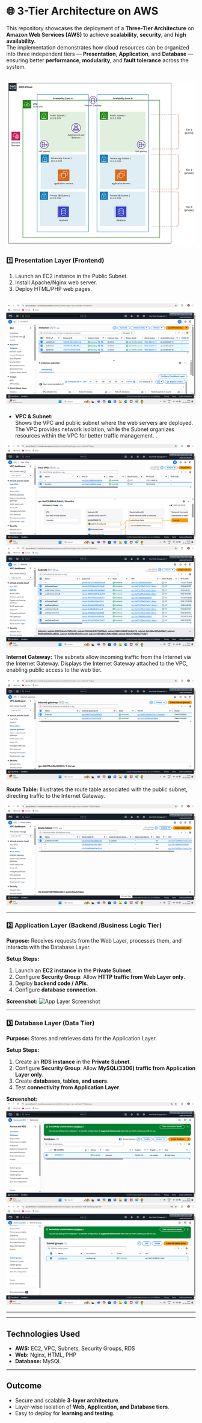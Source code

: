 # 🌐 3-Tier Architecture on AWS

This repository showcases the deployment of a **Three-Tier Architecture** on **Amazon Web Services (AWS)** to achieve **scalability**, **security**, and **high availability**.  
The implementation demonstrates how cloud resources can be organized into three independent tiers — **Presentation**, **Application**, and **Database** — ensuring better **performance**, **modularity**, and **fault tolerance** across the system.

![Architecture](image/3-tier%20infrastructure-complete_0.png)
---

### 1️⃣ Presentation Layer (Frontend)

1. Launch an EC2 instance in the Public Subnet.  
2. Install Apache/Nginx web server.  
3. Deploy HTML/PHP web pages.  


![Architecture](image/Screenshot%20(98).png)
---
- **VPC & Subnet:**  
  Shows the VPC and public subnet where the web servers are deployed.  
  The VPC provides network isolation, while the Subnet organizes resources within the VPC for better traffic management.
. 

![Architecture](image/Screenshot%20(104).png)
![Architecture](image/Screenshot%20(105).png)





**Internet Gateway:**
The subnets allow incoming traffic from the Internet via the Internet Gateway.
Displays the Internet Gateway attached to the VPC, enabling public access to the web tier.

![Architecture](image/Screenshot%20(108).png)



**Route Table:**
Illustrates the route table associated with the public subnet, directing traffic to the Internet Gateway.

![Architecture](image/Screenshot%20(107).png)


---

### 2️⃣ Application Layer (Backend /Business Logic Tier)

**Purpose:** Receives requests from the Web Layer, processes them, and interacts with the Database Layer.

**Setup Steps:**
1. Launch an **EC2 instance** in the **Private Subnet**.
2. Configure **Security Group**: Allow **HTTP traffic from Web Layer only**.
3. Deploy **backend code / APIs**.
4. Configure **database connection**.

**Screenshot:**
![App Layer Screenshot](images/app_layer.png)

---

### 3️⃣ Database Layer (Data Tier)

**Purpose:** Stores and retrieves data for the Application Layer.

**Setup Steps:**
1. Create an **RDS instance** in the **Private Subnet**.
2. Configure **Security Group**: Allow **MySQL(3306) traffic from Application Layer only**.
3. Create **databases, tables, and users**.
4. Test **connectivity from Application Layer**.

**Screenshot:**
![DB Layer Screenshot](image/Screenshot%20(100).png)
![DB Layer Screenshot](image/Screenshot%20(102).png)

---



---

## Technologies Used

- **AWS:** EC2, VPC, Subnets, Security Groups, RDS  
- **Web:** Nginx, HTML, PHP  
- **Database:** MySQL 

---

## Outcome

- Secure and scalable **3-layer architecture**.  
- Layer-wise isolation of **Web, Application, and Database tiers**.  
- Easy to deploy for **learning and testing**.  

